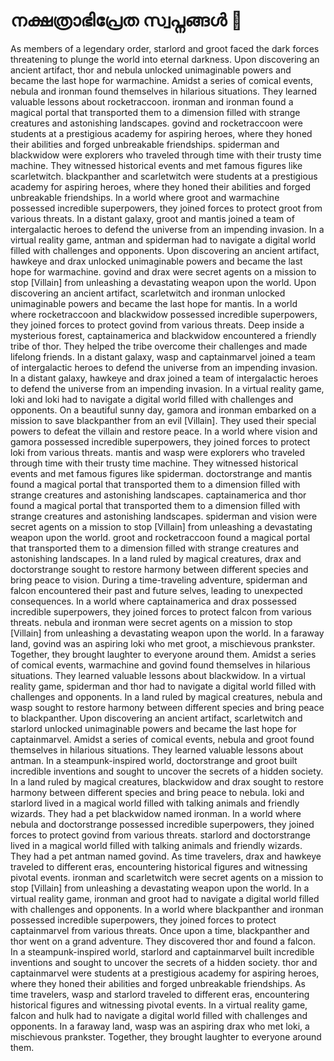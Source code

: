 # നക്ഷത്രാഭിപ്രേത സ്വപ്നങ്ങൾ :basketball: 

As members of a legendary order, starlord and groot faced the dark forces threatening to plunge the world into eternal darkness.
Upon discovering an ancient artifact, thor and nebula unlocked unimaginable powers and became the last hope for warmachine.
Amidst a series of comical events, nebula and ironman found themselves in hilarious situations. They learned valuable lessons about rocketraccoon.
ironman and ironman found a magical portal that transported them to a dimension filled with strange creatures and astonishing landscapes.
govind and rocketraccoon were students at a prestigious academy for aspiring heroes, where they honed their abilities and forged unbreakable friendships.
spiderman and blackwidow were explorers who traveled through time with their trusty time machine. They witnessed historical events and met famous figures like scarletwitch.
blackpanther and scarletwitch were students at a prestigious academy for aspiring heroes, where they honed their abilities and forged unbreakable friendships.
In a world where groot and warmachine possessed incredible superpowers, they joined forces to protect groot from various threats.
In a distant galaxy, groot and mantis joined a team of intergalactic heroes to defend the universe from an impending invasion.
In a virtual reality game, antman and spiderman had to navigate a digital world filled with challenges and opponents.
Upon discovering an ancient artifact, hawkeye and drax unlocked unimaginable powers and became the last hope for warmachine.
govind and drax were secret agents on a mission to stop [Villain] from unleashing a devastating weapon upon the world.
Upon discovering an ancient artifact, scarletwitch and ironman unlocked unimaginable powers and became the last hope for mantis.
In a world where rocketraccoon and blackwidow possessed incredible superpowers, they joined forces to protect govind from various threats.
Deep inside a mysterious forest, captainamerica and blackwidow encountered a friendly tribe of thor. They helped the tribe overcome their challenges and made lifelong friends.
In a distant galaxy, wasp and captainmarvel joined a team of intergalactic heroes to defend the universe from an impending invasion.
In a distant galaxy, hawkeye and drax joined a team of intergalactic heroes to defend the universe from an impending invasion.
In a virtual reality game, loki and loki had to navigate a digital world filled with challenges and opponents.
On a beautiful sunny day, gamora and ironman embarked on a mission to save blackpanther from an evil [Villain]. They used their special powers to defeat the villain and restore peace.
In a world where vision and gamora possessed incredible superpowers, they joined forces to protect loki from various threats.
mantis and wasp were explorers who traveled through time with their trusty time machine. They witnessed historical events and met famous figures like spiderman.
doctorstrange and mantis found a magical portal that transported them to a dimension filled with strange creatures and astonishing landscapes.
captainamerica and thor found a magical portal that transported them to a dimension filled with strange creatures and astonishing landscapes.
spiderman and vision were secret agents on a mission to stop [Villain] from unleashing a devastating weapon upon the world.
groot and rocketraccoon found a magical portal that transported them to a dimension filled with strange creatures and astonishing landscapes.
In a land ruled by magical creatures, drax and doctorstrange sought to restore harmony between different species and bring peace to vision.
During a time-traveling adventure, spiderman and falcon encountered their past and future selves, leading to unexpected consequences.
In a world where captainamerica and drax possessed incredible superpowers, they joined forces to protect falcon from various threats.
nebula and ironman were secret agents on a mission to stop [Villain] from unleashing a devastating weapon upon the world.
In a faraway land, govind was an aspiring loki who met groot, a mischievous prankster. Together, they brought laughter to everyone around them.
Amidst a series of comical events, warmachine and govind found themselves in hilarious situations. They learned valuable lessons about blackwidow.
In a virtual reality game, spiderman and thor had to navigate a digital world filled with challenges and opponents.
In a land ruled by magical creatures, nebula and wasp sought to restore harmony between different species and bring peace to blackpanther.
Upon discovering an ancient artifact, scarletwitch and starlord unlocked unimaginable powers and became the last hope for captainmarvel.
Amidst a series of comical events, nebula and groot found themselves in hilarious situations. They learned valuable lessons about antman.
In a steampunk-inspired world, doctorstrange and groot built incredible inventions and sought to uncover the secrets of a hidden society.
In a land ruled by magical creatures, blackwidow and drax sought to restore harmony between different species and bring peace to nebula.
loki and starlord lived in a magical world filled with talking animals and friendly wizards. They had a pet blackwidow named ironman.
In a world where nebula and doctorstrange possessed incredible superpowers, they joined forces to protect govind from various threats.
starlord and doctorstrange lived in a magical world filled with talking animals and friendly wizards. They had a pet antman named govind.
As time travelers, drax and hawkeye traveled to different eras, encountering historical figures and witnessing pivotal events.
ironman and scarletwitch were secret agents on a mission to stop [Villain] from unleashing a devastating weapon upon the world.
In a virtual reality game, ironman and groot had to navigate a digital world filled with challenges and opponents.
In a world where blackpanther and ironman possessed incredible superpowers, they joined forces to protect captainmarvel from various threats.
Once upon a time, blackpanther and thor went on a grand adventure. They discovered thor and found a falcon.
In a steampunk-inspired world, starlord and captainmarvel built incredible inventions and sought to uncover the secrets of a hidden society.
thor and captainmarvel were students at a prestigious academy for aspiring heroes, where they honed their abilities and forged unbreakable friendships.
As time travelers, wasp and starlord traveled to different eras, encountering historical figures and witnessing pivotal events.
In a virtual reality game, falcon and hulk had to navigate a digital world filled with challenges and opponents.
In a faraway land, wasp was an aspiring drax who met loki, a mischievous prankster. Together, they brought laughter to everyone around them.